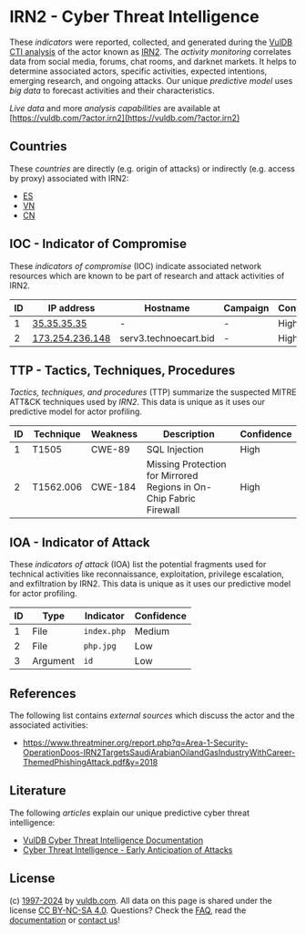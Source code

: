 # IRN2 - Cyber Threat Intelligence

These _indicators_ were reported, collected, and generated during the [VulDB CTI analysis](https://vuldb.com/?kb.cti) of the actor known as [IRN2](https://vuldb.com/?actor.irn2). The _activity monitoring_ correlates data from social media, forums, chat rooms, and darknet markets. It helps to determine associated actors, specific activities, expected intentions, emerging research, and ongoing attacks. Our unique _predictive model_ uses _big data_ to forecast activities and their characteristics.

_Live data_ and more _analysis capabilities_ are available at [https://vuldb.com/?actor.irn2](https://vuldb.com/?actor.irn2)

## Countries

These _countries_ are directly (e.g. origin of attacks) or indirectly (e.g. access by proxy) associated with IRN2:

* [ES](https://vuldb.com/?country.es)
* [VN](https://vuldb.com/?country.vn)
* [CN](https://vuldb.com/?country.cn)

## IOC - Indicator of Compromise

These _indicators of compromise_ (IOC) indicate associated network resources which are known to be part of research and attack activities of IRN2.

ID | IP address | Hostname | Campaign | Confidence
-- | ---------- | -------- | -------- | ----------
1 | [35.35.35.35](https://vuldb.com/?ip.35.35.35.35) | - | - | High
2 | [173.254.236.148](https://vuldb.com/?ip.173.254.236.148) | serv3.technoecart.bid | - | High

## TTP - Tactics, Techniques, Procedures

_Tactics, techniques, and procedures_ (TTP) summarize the suspected MITRE ATT&CK techniques used by _IRN2_. This data is unique as it uses our predictive model for actor profiling.

ID | Technique | Weakness | Description | Confidence
-- | --------- | -------- | ----------- | ----------
1 | T1505 | CWE-89 | SQL Injection | High
2 | T1562.006 | CWE-184 | Missing Protection for Mirrored Regions in On-Chip Fabric Firewall | High

## IOA - Indicator of Attack

These _indicators of attack_ (IOA) list the potential fragments used for technical activities like reconnaissance, exploitation, privilege escalation, and exfiltration by IRN2. This data is unique as it uses our predictive model for actor profiling.

ID | Type | Indicator | Confidence
-- | ---- | --------- | ----------
1 | File | `index.php` | Medium
2 | File | `php.jpg` | Low
3 | Argument | `id` | Low

## References

The following list contains _external sources_ which discuss the actor and the associated activities:

* https://www.threatminer.org/report.php?q=Area-1-Security-OperationDoos-IRN2TargetsSaudiArabianOilandGasIndustryWithCareer-ThemedPhishingAttack.pdf&y=2018

## Literature

The following _articles_ explain our unique predictive cyber threat intelligence:

* [VulDB Cyber Threat Intelligence Documentation](https://vuldb.com/?kb.cti)
* [Cyber Threat Intelligence - Early Anticipation of Attacks](https://www.scip.ch/en/?labs.20201022)

## License

(c) [1997-2024](https://vuldb.com/?kb.changelog) by [vuldb.com](https://vuldb.com/?kb.about). All data on this page is shared under the license [CC BY-NC-SA 4.0](https://creativecommons.org/licenses/by-nc-sa/4.0/). Questions? Check the [FAQ](https://vuldb.com/?kb.faq), read the [documentation](https://vuldb.com/?kb) or [contact us](https://vuldb.com/?contact)!
